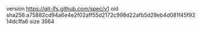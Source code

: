 version https://git-lfs.github.com/spec/v1
oid sha256:a75882cd94a6e4e2f02aff55d2172c998d22afb5d28eb4d081f45f9214dc1fa6
size 3564
